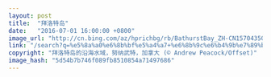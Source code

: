 ```yaml
---
layout: post
title:  "拜洛特岛"
date:   "2016-07-01 16:00:00 +0800"
image_url: "http://cn.bing.com/az/hprichbg/rb/BathurstBay_ZH-CN15704350271_1920x1080.jpg"
link: "/search?q=%e5%8a%a0%e6%8b%bf%e5%a4%a7+%e6%8b%9c%e6%b4%9b%e7%89%b9%e5%b2%9b&form=pgbar1&mkt=zh-cn"
copyright: "拜洛特岛的沿海水域，努纳武特，加拿大 (© Andrew Peacock/Offset)"
image_hash: "5d54b7b746f089fb8510854a71497686"
---
```

